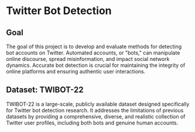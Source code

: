 # Twitter Bot Detection

## Goal

The goal of this project is to develop and evaluate methods for detecting bot accounts on Twitter. Automated accounts, or "bots," can manipulate online discourse, spread misinformation, and impact social network dynamics. Accurate bot detection is crucial for maintaining the integrity of online platforms and ensuring authentic user interactions.

## Dataset: TWIBOT-22

TWIBOT-22 is a large-scale, publicly available dataset designed specifically for Twitter bot detection research. It addresses the limitations of previous datasets by providing a comprehensive, diverse, and realistic collection of Twitter user profiles, including both bots and genuine human accounts.



